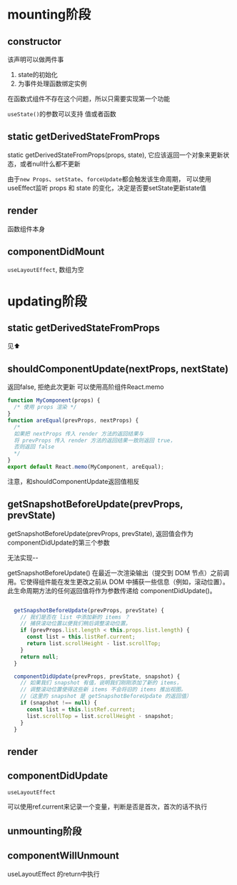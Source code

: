 # mounting阶段

## constructor

该声明可以做两件事
1. state的初始化
2. 为事件处理函数绑定实例

在函数式组件不存在这个问题，所以只需要实现第一个功能

`useState()`的参数可以支持 值或者函数


## static getDerivedStateFromProps

static getDerivedStateFromProps(props, state), 它应该返回一个对象来更新状态，或者null什么都不更新


由于`new Props`、`setState`、`forceUpdate`都会触发该生命周期，
可以使用useEffect监听 props 和 state 的变化，决定是否要setState更新state值



## render

函数组件本身


## componentDidMount

`useLayoutEffect`, 数组为空


# updating阶段


## static getDerivedStateFromProps
见⬆️


## shouldComponentUpdate(nextProps, nextState)

返回false, 拒绝此次更新
可以使用高阶组件React.memo

```jsx
function MyComponent(props) {
  /* 使用 props 渲染 */
}
function areEqual(prevProps, nextProps) {
  /*
  如果把 nextProps 传入 render 方法的返回结果与
  将 prevProps 传入 render 方法的返回结果一致则返回 true，
  否则返回 false
  */
}
export default React.memo(MyComponent, areEqual);
```

注意，和shouldComponentUpdate返回值相反


## getSnapshotBeforeUpdate(prevProps, prevState)

getSnapshotBeforeUpdate(prevProps, prevState), 返回值会作为componentDidUpdate的第三个参数

无法实现--


getSnapshotBeforeUpdate() 在最近一次渲染输出（提交到 DOM 节点）之前调用。它使得组件能在发生更改之前从 DOM 中捕获一些信息（例如，滚动位置）。此生命周期方法的任何返回值将作为参数传递给 componentDidUpdate()。

```jsx

  getSnapshotBeforeUpdate(prevProps, prevState) {
    // 我们是否在 list 中添加新的 items ？
    // 捕获滚动​​位置以便我们稍后调整滚动位置。
    if (prevProps.list.length < this.props.list.length) {
      const list = this.listRef.current;
      return list.scrollHeight - list.scrollTop;
    }
    return null;
  }

  componentDidUpdate(prevProps, prevState, snapshot) {
    // 如果我们 snapshot 有值，说明我们刚刚添加了新的 items，
    // 调整滚动位置使得这些新 items 不会将旧的 items 推出视图。
    //（这里的 snapshot 是 getSnapshotBeforeUpdate 的返回值）
    if (snapshot !== null) {
      const list = this.listRef.current;
      list.scrollTop = list.scrollHeight - snapshot;
    }
  }
```
## render
## componentDidUpdate

`useLayoutEffect`


可以使用ref.current来记录一个变量，判断是否是首次，首次的话不执行




## unmounting阶段

## componentWillUnmount

useLayoutEffect 的return中执行


